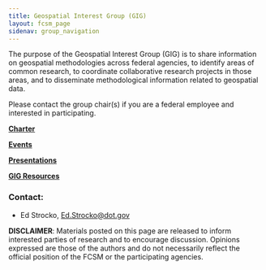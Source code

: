 ```yaml
---
title: Geospatial Interest Group (GIG)
layout: fcsm_page
sidenav: group_navigation
---
```

<p>The purpose of the Geospatial Interest Group (GIG) is to share information on geospatial methodologies across federal agencies, to identify areas of common research, to coordinate collaborative research projects in those areas, and to disseminate methodological information related to geospatial data. </p>

<p>Please contact the group chair(s) if you are a federal employee and interested in participating.</p>

<p><a href="{{site.baseurl}}/assets/files/docs/Geospatial Interest Group Charter_signed.pdf"><strong>Charter</strong></a></p>
<p><a href="{{site.baseurl}}/groups/gig-events/"><strong>Events</strong></a></p>
<p><a href="{{site.baseurl}}/groups/gig-presentations/"><strong>Presentations</strong></a></p>
<p><a href="{{site.baseurl}}/groups/gig-resources/"><strong>GIG Resources</strong></a></p>

<h3>Contact: </h3>
<ul>
  <li>Ed Strocko, <a href="mailto:Ed.Strocko@dot.gov">Ed.Strocko@dot.gov</a></li>
</ul>
<p><b>DISCLAIMER</b>: Materials posted on this page are released to inform interested parties of research and to encourage discussion. Opinions expressed are those of the authors and do not necessarily reflect the official position of the FCSM or the participating agencies.</p>
